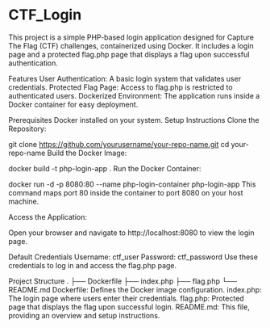 # CTF_Login
This project is a simple PHP-based login application designed for Capture The Flag (CTF) challenges, containerized using Docker. It includes a login page and a protected flag.php page that displays a flag upon successful authentication.

Features
User Authentication: A basic login system that validates user credentials.
Protected Flag Page: Access to flag.php is restricted to authenticated users.
Dockerized Environment: The application runs inside a Docker container for easy deployment.

Prerequisites
Docker installed on your system.
Setup Instructions
Clone the Repository:

git clone https://github.com/yourusername/your-repo-name.git
cd your-repo-name
Build the Docker Image:

docker build -t php-login-app .
Run the Docker Container:


docker run -d -p 8080:80 --name php-login-container php-login-app
This command maps port 80 inside the container to port 8080 on your host machine.

Access the Application:

Open your browser and navigate to http://localhost:8080 to view the login page.

Default Credentials
Username: ctf_user
Password: ctf_password
Use these credentials to log in and access the flag.php page.

Project Structure
.
├── Dockerfile
├── index.php
├── flag.php
└── README.md
Dockerfile: Defines the Docker image configuration.
index.php: The login page where users enter their credentials.
flag.php: Protected page that displays the flag upon successful login.
README.md: This file, providing an overview and setup instructions.
